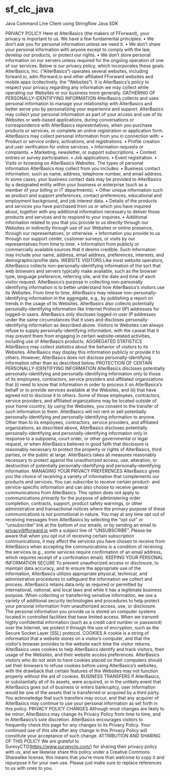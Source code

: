 # sf_clc_java
Java Command Line Client using Stringflow Java SDK

PRIVACY POLICY
Here at AlterBasics (the makers of FForward), your privacy is important to us. We have a few fundamental principles:
•	We don’t ask you for personal information unless we need it.
•	We don’t share your personal information with anyone except to comply with the law, develop our products, or protect our rights.
•	We don’t store personal information on our servers unless required for the ongoing operation of one of our services.
Below is our privacy policy, which incorporates these goals.
AlterBasics, Inc. (“AlterBasics“) operates several websites, including forward.io, adm.fforward.io and other affiliated FForward websites and mobile apps (collectively, the “Websites“). It is AlterBasics’s policy to respect your privacy regarding any information we may collect while operating our Websites or our business more generally.
GATHERING OF PERSONALLY-IDENTIFYING INFORMATION
AlterBasics collects and uses personal information to manage your relationship with AlterBasics and better serve you by personalizing your experience and support.
AlterBasics may collect your personal information as part of your access and use of its Websites or web-based applications, during conversations or correspondence with AlterBasics representatives, when you purchase products or services, or complete an online registration or application form.
AlterBasics may collect personal information from you in connection with:
•	Product or service orders, activations, and registrations.
•	Profile creation and user verification for online services.
•	Information requests or complaints.
•	Marketing, newsletter, or support subscriptions.
•	Contest entries or survey participation.
•	Job applications.
•	Event registration.
•	Visits or browsing on AlterBasics Websites.
The types of personal information AlterBasics may collect from you includes:
•	Business contact information, such as name, address, telephone number, and email address. In some cases, your business contact data may be provided to AlterBasics by a designated entity within your business or enterprise (such as a member of your billing or IT departments).
•	Other unique information such as product and support preferences, contact preferences, educational and employment background, and job interest data.
•	Details of the products and services you have purchased from us or which you have inquired about, together with any additional information necessary to deliver those products and services and to respond to your inquiries.
•	Additional information related to you that you provide to us directly through our Websites or indirectly through use of our Websites or online presence, through our representatives, or otherwise.
•	Information you provide to us through our support center, customer surveys, or visits by our representatives from time to time.
•	Information from publicly or commercially available sources that it deems credible. Such information may include your name, address, email address, preferences, interests, and demographic/profile data.
WEBSITE VISITORS
Like most website operators, AlterBasics collects non-personally-identifying information of the sort that web browsers and servers typically make available, such as the browser type, language preference, referring site, and the date and time of each visitor request. AlterBasics’s purpose in collecting non-personally identifying information is to better understand how AlterBasics’s visitors use its Websites. From time to time, AlterBasics may release non-personally-identifying information in the aggregate, e.g., by publishing a report on trends in the usage of its Websites.
AlterBasics also collects potentially personally-identifying information like Internet Protocol (IP) addresses for logged-in users. AlterBasics only discloses logged-in user IP addresses under the same circumstances that it uses and discloses personally-identifying information as described above.
Visitors to Websites can always refuse to supply personally-identifying information, with the caveat that it may prevent them from engaging in certain website-related activities, including use of AlterBasics products.
AGGREGATED STATISTICS
AlterBasics may collect statistics about the behavior of visitors to its Websites. AlterBasics may display this information publicly or provide it to others. However, AlterBasics does not disclose personally-identifying information other than as described below.
PROTECTION OF CERTAIN PERSONALLY-IDENTIFYING INFORMATION
AlterBasics discloses potentially personally-identifying and personally-identifying information only to those of its employees, contractors, service providers and affiliated organizations that (i) need to know that information in order to process it on AlterBasics’s behalf or to provide services available at the Websites, and (ii) that have agreed not to disclose it to others. Some of those employees, contractors, service providers, and affiliated organizations may be located outside of your home country; by using the Websites, you consent to the transfer of such information to them. AlterBasics will not rent or sell potentially personally-identifying and personally-identifying information to anyone. Other than to its employees, contractors, service providers, and affiliated organizations, as described above, AlterBasics discloses potentially personally-identifying and personally-identifying information only in response to a subpoena, court order, or other governmental or legal request, or when AlterBasics believes in good faith that disclosure is reasonably necessary to protect the property or rights of AlterBasics, third parties, or the public at large. AlterBasics takes all measures reasonably necessary to protect against the unauthorized access, use, alteration, or destruction of potentially personally-identifying and personally-identifying information.
MANAGING YOUR PRIVACY PREFERENCES
AlterBasics gives you the choice of receiving a variety of information that complements our products and services. You can subscribe to receive certain product- and service-specific information and can also choose to receive general communications from AlterBasics. This option does not apply to communications primarily for the purpose of administering order completion, contracts, support, product safety warnings, or other administrative and transactional notices where the primary purpose of these communications is not promotional in nature.
You may at any time opt out of receiving messages from AlterBasics by selecting the “opt out” or “unsubscribe” link at the bottom of our emails, or by sending an email to privacy@fforward.io with a subject line of “UNSUBSCRIBE”.
Please be aware that when you opt out of receiving certain subscription communications, it may affect the services you have chosen to receive from AlterBasics when accepting the communications is a condition of receiving the services (e.g., some services require confirmation of an email address, which requires receipt of a confirmation email).
KEEPING YOUR PERSONAL INFORMATION SECURE
To prevent unauthorized access or disclosure, to maintain data accuracy, and to ensure the appropriate use of the information, AlterBasics utilizes appropriate physical, technical, and administrative procedures to safeguard the information we collect and process. AlterBasics retains data only as required or permitted by international, national, and local laws and while it has a legitimate business purpose.
When collecting or transferring sensitive information, we use a variety of additional security technologies and procedures to help protect your personal information from unauthorized access, use, or disclosure. The personal information you provide us is stored on computer systems located in controlled facilities that have limited access. When we transmit highly confidential information (such as a credit card number or password) over the Internet, we protect it through the use of encryption, such as the Secure Socket Layer (SSL) protocol.
COOKIES
A cookie is a string of information that a website stores on a visitor’s computer, and that the visitor’s browser provides to the website each time the visitor returns. AlterBasics uses cookies to help AlterBasics identify and track visitors, their usage of the Websites, and their website access preferences. AlterBasics visitors who do not wish to have cookies placed on their computers should set their browsers to refuse cookies before using AlterBasics’s websites, with the drawback that certain features of the Websites may not function properly without the aid of cookies.
BUSINESS TRANSFERS
If AlterBasics, or substantially all of its assets, were acquired, or in the unlikely event that AlterBasics goes out of business or enters bankruptcy, user information would be one of the assets that is transferred or acquired by a third party. You acknowledge that such transfers may occur, and that any acquirer of AlterBasics may continue to use your personal information as set forth in this policy.
PRIVACY POLICY CHANGES
Although most changes are likely to be minor, AlterBasics may change its Privacy Policy from time to time, and in AlterBasics’s sole discretion. AlterBasics encourages visitors to frequently check this page for any changes to its Privacy Policy. Your continued use of this site after any change in this Privacy Policy will constitute your acceptance of such change.
ATTRIBUTION AND SHARING OF THIS POLICY
We are grateful to SurevyCTO(https://www.surveycto.com/) for sharing their privacy policy with us, and we likewise share this policy under a Creative Commons Sharealike license; this means that you’re more than welcome to copy it and repurpose it for your own use. Please just make sure to replace references to us with ones to you.

